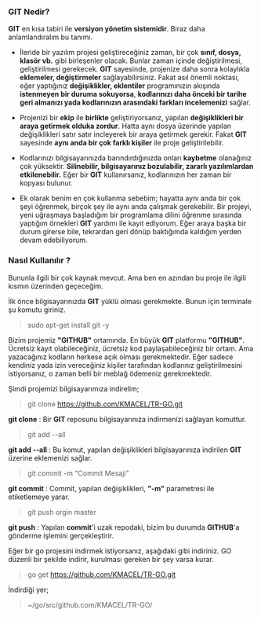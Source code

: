 ### GIT Nedir?
**GIT** en kısa tabiri ile **versiyon yönetim sistemidir**. Biraz daha anlamlandıralım bu tanımı.

* İleride bir yazılım projesi geliştireceğiniz zaman, bir çok **sınıf, dosya, klasör vb.** gibi birleşenler olacak. Bunlar zaman içinde değiştirilmesi, geliştirilmesi gerekecek. **GIT** sayesinde, projenize daha sonra kolaylıkla **eklemeler, değiştirmeler** sağlayabilirsiniz. Fakat asıl önemli noktası, eğer yaptığınız **değişiklikler, eklentiler** programınızın akışında **istenmeyen bir duruma sokuyorsa**, **kodlarınızı daha önceki bir tarihe geri almanızı yada kodlarınızın arasındaki farkları incelemenizi** sağlar.

* Projenizi bir **ekip** ile **birlikte** geliştiriyorsanız, yapılan **değişiklikleri bir araya getirmek olduka zordur**. Hatta aynı dosya üzerinde yapılan değişiklikleri satır satır incleyerek bir araya getirmek gerekir. Fakat **GIT** sayesinde **aynı anda bir çok farklı kişiler** ile proje geliştirilebilir.  

* Kodlarınızı bilgisayarınızda barındırdığınızda onları **kaybetme** olanağınız çok yüksektir. **Silinebilir, bilgisayarınız bozulabilir, zararlı yazılımlardan etkilenebilir.** Eğer bir **GIT** kullanırsanız, kodlarınızın her zaman bir kopyası bulunur.

* Ek olarak benim en çok kullanma sebebim; hayatta aynı anda bir çok şeyi öğrenmek, birçok şey ile aynı anda çalışmak gerekebilir. Bir projeyi, yeni uğraşmaya başladığım bir programlama dilini öğrenme sırasında yaptığım örnekleri **GIT** yardımı ile kayıt ediyorum. Eğer araya başka bir durum girerse bile, tekrardan geri dönüp baktığımda kaldığım yerden devam edebiliyorum.  

### Nasıl Kullanılır ?
Bununla ilgili bir çok kaynak mevcut. Ama ben en azından bu proje ile ilgili kısmın üzerinden geçeceğim.

İlk önce bilgisayarınızda **GIT** yüklü olması gerekmekte. Bunun için terminale şu komutu giriniz.

 > sudo apt-get install git -y

 Bizim projemiz **"GITHUB"** ortamında. En büyük **GIT** platformu **"GITHUB"**. Ücretsiz kayıt olabileceğiniz, ücretsiz kod paylaşabileceğiniz bir ortam. Ama yazacağınız kodların herkese açık olması gerekmektedir. Eğer sadece kendiniz yada izin vereceğiniz kişiler tarafından kodlarınız geliştirilmesini istiyorsanız, o zaman belli bir meblağ ödemeniz gerekmektedir.

 Şimdi projemizi bilgisayarımıza indirelim;

  > git clone https://github.com/KMACEL/TR-GO.git

  **git clone** : Bir **GIT** reposunu bilgisayarınıza indirmenizi sağlayan komuttur.

  > git add --all

   **git add --all** : Bu komut, yapılan değişiklikleri bilgisayarınıza indirilen **GIT** üzerine eklemenizi sağlar.

   > git commit -m "Commit Mesaji"

   **git commit** : Commit, yapılan değişiklikleri, **"-m"** parametresi ile etiketlemeye yarar.

   > git push orgin master

   **git push** : Yapılan **commit**'i uzak repodaki, bizim bu durumda **GITHUB**'a gönderme işlemini gerçekleştirir.

Eğer bir go projesini indirmek istiyorsanız, aşağıdaki gibi indiriniz. GO düzenli bir şekilde indirir, kurulması gereken bir şey varsa kurar. 

  > go get https://github.com/KMACEL/TR-GO.git

İndirdiği yer;

  > ~/go/src/github.com/KMACEL/TR-GO/